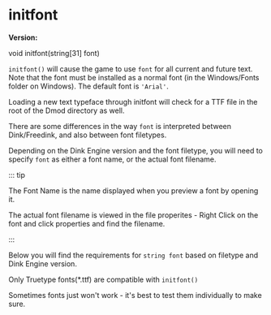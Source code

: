 # initfont

**Version:** <VersionInfo dink="" standalone />&nbsp;<VersionInfo freedink="" standalone />&nbsp;<VersionInfo dinkhd="" standalone />&nbsp;<VersionInfo yedink="" standalone />

<Prototype>void initfont(string[31] font)</Prototype>

`initfont()` will cause the game to use `font` for all current and future text. Note that the font must be installed as a normal font (in the Windows/Fonts folder on Windows). The default font is `'Arial'`.

<VersionInfo yedink=""> Loading a new text typeface through initfont will check for a TTF file in the root of the Dmod directory as well. </VersionInfo>

There are some differences in the way `font` is interpreted between Dink/Freedink, and also between font filetypes. 

Depending on the Dink Engine version and the font filetype, you will need to specify `font` as either a font name, or the actual font filename.

::: tip

The Font Name is the name displayed when you preview a font by opening it.

The actual font filename is viewed in the file properites - Right Click on the font and click properties and find the filename.

:::

Below you will find the requirements for `string font` based on filetype and Dink Engine version.

<VersionInfo freedink="">

Only Truetype fonts(*.ttf) are compatible with `initfont()`

</versioninfo>

Sometimes fonts just won't work - it's best to test them individually to make sure.
